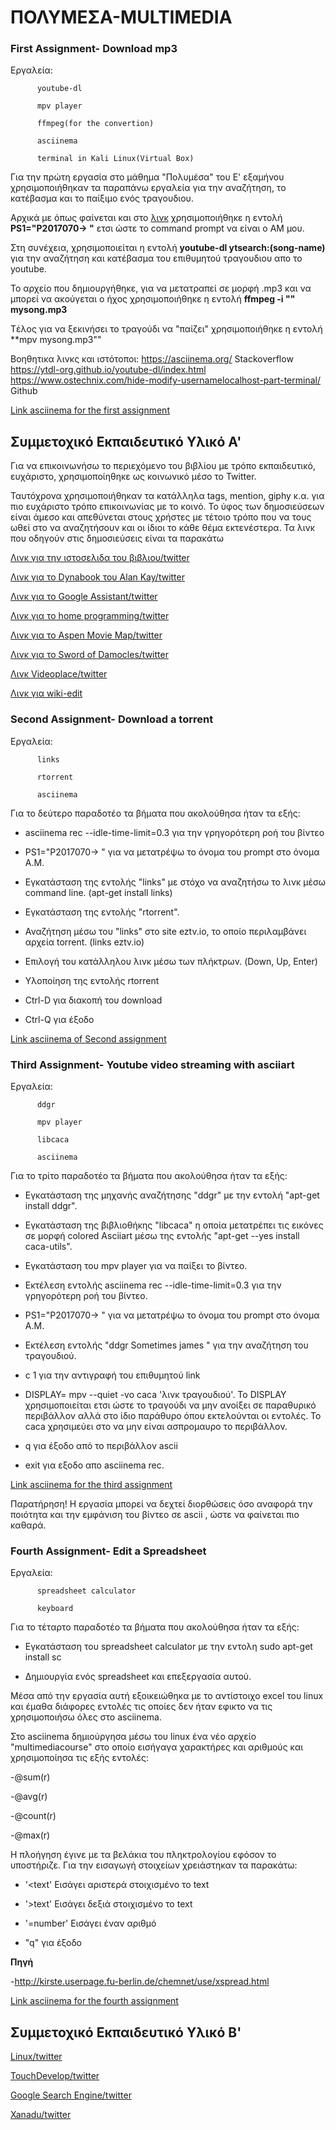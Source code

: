 # ΠΟΛΥΜΕΣΑ-MULTIMEDIA 

### First Assignment- Download mp3

Εργαλεία: 
          
          youtube-dl

          mpv player
          
          ffmpeg(for the convertion)
          
          asciinema
          
          terminal in Kali Linux(Virtual Box)
          
          
Για την πρώτη εργασία στο μάθημα "Πολυμέσα" του Ε' εξαμήνου χρησιμοποιήθηκαν τα παραπάνω εργαλεία για την αναζήτηση, το κατέβασμα και το παίξιμο ενός τραγουδιου.

Αρχικά με όπως φαίνεται και στο [λινκ](https://asciinema.org/a/Y48NlruYBUNCsIg3OtDeOHyDv) χρησιμοποιήθηκε η εντολή **PS1="P2017070-> "**
ετσι ώστε το command prompt να είναι ο ΑΜ μου.

Στη συνέχεια, χρησιμοποιείται η εντολή **youtube-dl ytsearch:(song-name)** για την αναζήτηση και κατέβασμα του επιθυμητού τραγουδιου απο το youtube.

Το αρχείο που δημιουργήθηκε, για να μετατραπεί σε μορφή .mp3 και να μπορεί να ακούγεται ο ήχος χρησιμοποιήθηκε η εντολή **ffmpeg -i "" mysong.mp3**

Tέλος για να ξεκινήσει το τραγούδι να "παίζει" χρησιμοποιήθηκε η εντολή **mpv mysong.mp3""

Βοηθητικα λινκς και ιστότοποι: https://asciinema.org/
                               Stackoverflow
                               https://ytdl-org.github.io/youtube-dl/index.html
                               https://www.ostechnix.com/hide-modify-usernamelocalhost-part-terminal/
                               Github
                               
[Link asciinema for the first assignment](https://asciinema.org/a/Y48NlruYBUNCsIg3OtDeOHyDv)                               
                               

## Συμμετοχικό Εκπαιδευτικό Υλικό A'

Για να επικοινωνήσω το περιεχόμενο του βιβλίου με τρόπο εκπαιδευτικό, ευχάριστο, χρησιμοποίηθηκε ως κοινωνικό μέσο το Twitter.

Ταυτόχρονα χρησιμοποιήθηκαν τα κατάλληλα tags, mention, giphy κ.α. για πιο ευχάριστο τρόπο επικοινωνίας με το κοινό. 
Το ύφος των δημοσιεύσεων είναι άμεσο και απεθύνεται στους χρήστες με τέτοιο τρόπο που να τους ωθεί στο να αναζητήσουν και οι ίδιοι το κάθε θέμα εκτενέστερα. Τα λινκ που οδηγούν στις δημοσιεύσεις είναι τα παρακάτω

[Λινκ για την ιστοσελιδα του βιβλιου/twitter](https://twitter.com/farmaki4/status/1192180854409367553)

[Λινκ για το Dynabook του Alan Kay/twitter](https://twitter.com/farmaki4/status/1192473400012353537)

[Λινκ για το Google Assistant/twitter](https://twitter.com/farmaki4/status/1193275189028642817)

[Λινκ για το home programming/twitter](https://twitter.com/farmaki4/status/1193277159378444289)

[Λινκ για το Aspen Movie Map/twitter](https://twitter.com/farmaki4/status/1193352436070731776)

[Λινκ για το Sword of Damocles/twitter](https://twitter.com/farmaki4/status/1193496946482335744)

[Λινκ Videoplace/twitter](https://twitter.com/farmaki4/status/1193507880089145344)

[Λινκ για wiki-edit](https://twitter.com/farmaki4/status/1193524594256338946)


### Second Assignment- Download a torrent

Εργαλεία: 
          
          links

          rtorrent
          
          asciinema 
         
         
Για το δεύτερο παραδοτέο τα βήματα που ακολούθησα ήταν τα εξής:

- asciinema rec --idle-time-limit=0.3 για την γρηγορότερη ροή του βίντεο

- PS1="P2017070-> " για να μετατρέψω το όνομα του prompt στο όνομα Α.Μ. 

- Εγκατάσταση της εντολής "links" με στόχο να αναζητήσω το λινκ μέσω command line. (apt-get install links)

- Εγκατάσταση της εντολής "rtorrent".

- Αναζήτηση μέσω του "links" στο site eztv.io, το οποίο περιλαμβάνει αρχεία torrent. (links eztv.io)

- Επιλογή του κατάλληλου λινκ μέσω των πλήκτρων. (Down, Up, Enter)

- Υλοποίηση της εντολής rtorrent

- Ctrl-D για διακοπή του download

- Ctrl-Q για έξοδο

[Link asciinema of Second assignment](https://asciinema.org/a/OMdqkJgfkkp0aFEdJN52VDS7p)

### Third Assignment- Youtube video streaming with asciiart

Εργαλεία: 

          ddgr
          
          mpv player
          
          libcaca
          
          asciinema
          
       
Για το τρίτο παραδοτέο τα βήματα που ακολούθησα ήταν τα εξής:

- Εγκατάσταση της μηχανής αναζήτησης "ddgr" με την εντολή "apt-get install ddgr".

- Εγκατάσταση της βιβλιοθήκης "libcaca" η οποία μετατρέπει τις εικόνες σε μορφή colored Asciiart μέσω της εντολής "apt-get --yes install caca-utils".

- Εγκατάσταση του mpv player για να παίξει το βίντεο.

- Εκτέλεση εντολής asciinema rec --idle-time-limit=0.3 για την γρηγορότερη ροή του βίντεο.

- PS1="P2017070-> " για να μετατρέψω το όνομα του prompt στο όνομα Α.Μ.

- Εκτέλεση εντολής "ddgr Sometimes james " για την αναζήτηση του τραγουδιού.

- c 1 για την αντιγραφή του επιθυμητού link

- DISPLAY= mpv --quiet -vo caca 'λινκ τραγουδιού'. Το DISPLAY χρησιμοποιείται ετσι ώστε το τραγούδι να μην ανοίξει σε παραθυρικό περιβάλλον αλλά στο ίδιο παράθυρο όπου εκτελούνται οι εντολές. Το caca χρησιμεύει στο να μην είναι ασπρομαυρο το περιβάλλον.

- q για έξοδο από το περιβάλλον ascii

- exit για εξοδο απο asciinema rec.

[Link asciinema for the third assignment](https://asciinema.org/a/pQHmZaSY0yHWkYKv9F2lUkCdw)

Παρατήρηση! Η εργασία μπορεί να δεχτεί διορθώσεις όσο αναφορά την ποιότητα και την εμφάνιση του βίντεο σε ascii , ώστε να φαίνεται πιο καθαρά.


### Fourth Assignment- Edit a Spreadsheet

Eργαλεία:

          spreadsheet calculator
          
          keyboard
          
          
Για το τέταρτο παραδοτέο τα βήματα που ακολούθησα ήταν τα εξής:

- Εγκατάσταση του spreadsheet calculator με την εντολη sudo apt-get install sc

- Δημιουργία ενός spreadsheet και επεξεργασία αυτού.

Μέσα από την εργασία αυτή εξοικειώθηκα με το αντίστοιχο excel του linux και έμαθα διάφορες εντολές τις οποίες δεν ήταν εφικτο να τις χρησιμοποιήσω όλες στο asciinema.

Στο asciinema δημιούργησα μέσω του linux ένα νέο αρχείο "multimediacourse" στο οποίο εισήγαγα χαρακτήρες και αριθμούς και χρησιμοποίησα τις εξής εντολές:

-@sum(r)

-@avg(r)

-@count(r)

-@max(r)

Η πλοήγηση έγινε με τα βελάκια του πληκτρολογίου εφόσον το υποστήριζε. Για την εισαγωγή στοιχείων χρειάστηκαν τα παρακάτω:

- '<text' Εισάγει αριστερά στοιχισμένο το text

- '>text' Εισάγει δεξιά στοιχισμένο το text

- '=number' Εισάγει έναν αριθμό

- "q" για έξοδο

**Πηγή**

-http://kirste.userpage.fu-berlin.de/chemnet/use/xspread.html

[Link asciinema for the fourth assignment](https://asciinema.org/a/tCfe3l9Z1pbM3lyHEx9C1Cco9)


## Συμμετοχικό Εκπαιδευτικό Υλικό Β'

[Linux/twitter](https://twitter.com/farmaki4/status/1216335386621939712)

[TouchDevelop/twitter](https://twitter.com/farmaki4/status/1216341133342728197)

[Google Search Engine/twitter](https://twitter.com/farmaki4/status/1216083483971538944)

[Xanadu/twitter](https://twitter.com/farmaki4/status/1216097707288420353)













